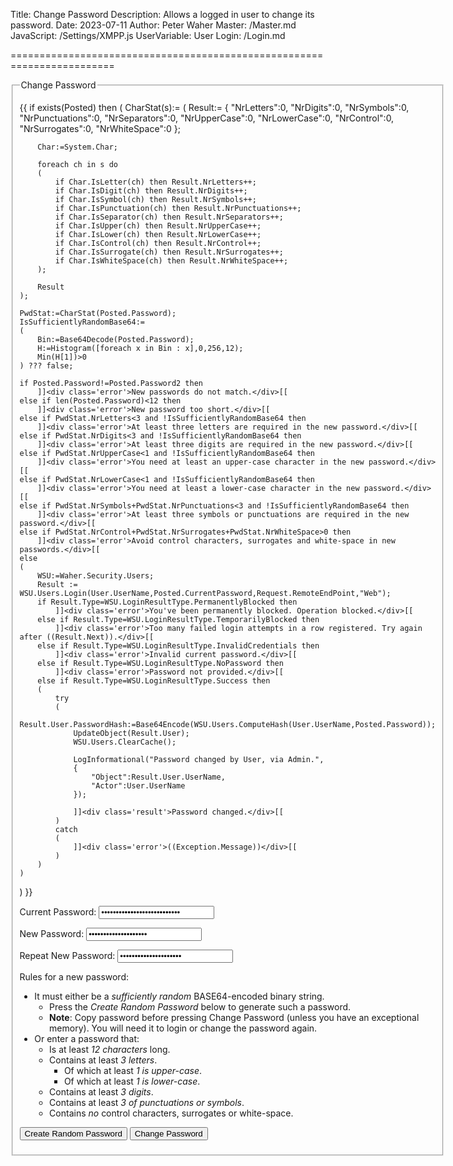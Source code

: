 ﻿Title: Change Password
Description: Allows a logged in user to change its password.
Date: 2023-07-11
Author: Peter Waher
Master: /Master.md
JavaScript: /Settings/XMPP.js
UserVariable: User
Login: /Login.md

========================================================================

<form action="ChangePassword.md" method="post" enctype="multipart/form-data">
<fieldset>
<legend>Change Password</legend>

{{
if exists(Posted) then
(
	CharStat(s):=
	(
		Result:=
		{
			"NrLetters":0,
			"NrDigits":0,
			"NrSymbols":0,
			"NrPunctuations":0,
			"NrSeparators":0,
			"NrUpperCase":0,
			"NrLowerCase":0,
			"NrControl":0,
			"NrSurrogates":0,
			"NrWhiteSpace":0
		};

		Char:=System.Char;

		foreach ch in s do
		(
			if Char.IsLetter(ch) then Result.NrLetters++;
			if Char.IsDigit(ch) then Result.NrDigits++;
			if Char.IsSymbol(ch) then Result.NrSymbols++;
			if Char.IsPunctuation(ch) then Result.NrPunctuations++;
			if Char.IsSeparator(ch) then Result.NrSeparators++;
			if Char.IsUpper(ch) then Result.NrUpperCase++;
			if Char.IsLower(ch) then Result.NrLowerCase++;
			if Char.IsControl(ch) then Result.NrControl++;
			if Char.IsSurrogate(ch) then Result.NrSurrogates++;
			if Char.IsWhiteSpace(ch) then Result.NrWhiteSpace++;
		);

		Result
	);

	PwdStat:=CharStat(Posted.Password);
	IsSufficientlyRandomBase64:=
	(
		Bin:=Base64Decode(Posted.Password);
		H:=Histogram([foreach x in Bin : x],0,256,12);
		Min(H[1])>0
	) ??? false;

	if Posted.Password!=Posted.Password2 then
		]]<div class='error'>New passwords do not match.</div>[[
	else if len(Posted.Password)<12 then
		]]<div class='error'>New password too short.</div>[[
	else if PwdStat.NrLetters<3 and !IsSufficientlyRandomBase64 then
		]]<div class='error'>At least three letters are required in the new password.</div>[[
	else if PwdStat.NrDigits<3 and !IsSufficientlyRandomBase64 then
		]]<div class='error'>At least three digits are required in the new password.</div>[[
	else if PwdStat.NrUpperCase<1 and !IsSufficientlyRandomBase64 then
		]]<div class='error'>You need at least an upper-case character in the new password.</div>[[
	else if PwdStat.NrLowerCase<1 and !IsSufficientlyRandomBase64 then
		]]<div class='error'>You need at least a lower-case character in the new password.</div>[[
	else if PwdStat.NrSymbols+PwdStat.NrPunctuations<3 and !IsSufficientlyRandomBase64 then
		]]<div class='error'>At least three symbols or punctuations are required in the new password.</div>[[
	else if PwdStat.NrControl+PwdStat.NrSurrogates+PwdStat.NrWhiteSpace>0 then
		]]<div class='error'>Avoid control characters, surrogates and white-space in new passwords.</div>[[
	else
	(
		WSU:=Waher.Security.Users;
		Result := WSU.Users.Login(User.UserName,Posted.CurrentPassword,Request.RemoteEndPoint,"Web");
		if Result.Type=WSU.LoginResultType.PermanentlyBlocked then
			]]<div class='error'>You've been permanently blocked. Operation blocked.</div>[[
		else if Result.Type=WSU.LoginResultType.TemporarilyBlocked then
			]]<div class='error'>Too many failed login attempts in a row registered. Try again after ((Result.Next)).</div>[[
		else if Result.Type=WSU.LoginResultType.InvalidCredentials then
			]]<div class='error'>Invalid current password.</div>[[
		else if Result.Type=WSU.LoginResultType.NoPassword then
			]]<div class='error'>Password not provided.</div>[[
		else if Result.Type=WSU.LoginResultType.Success then
		(
			try
			(
				Result.User.PasswordHash:=Base64Encode(WSU.Users.ComputeHash(User.UserName,Posted.Password));
				UpdateObject(Result.User);
				WSU.Users.ClearCache();

				LogInformational("Password changed by User, via Admin.", 
				{
					"Object":Result.User.UserName, 
					"Actor":User.UserName
				});

				]]<div class='result'>Password changed.</div>[[
			)
			catch
			(
				]]<div class='error'>((Exception.Message))</div>[[
			)
		)
	)
)
}}

<p>
<label for="CurrentPassword">Current Password:</label>  
<input type="password" id="CurrentPassword" name="CurrentPassword" required value='{{Posted?.CurrentPassword}}'/>
</p>

<p>
<label for="Password">New Password:</label>  
<input type="password" id="Password" name="Password" required value='{{Posted?.Password}}'/>
</p>

<p>
<label for="Password2">Repeat New Password:</label>  
<input type="password" id="Password2" name="Password2" required value='{{Posted?.Password2}}'/>
</p>

Rules for a new password:

* It must either be a *sufficiently random* BASE64-encoded binary string.
	* Press the *Create Random Password* below to generate such a password.
	* **Note**: Copy password before pressing Change Password (unless you have an exceptional memory). You will need it to login or change the password again.
* Or enter a password that:
	* Is at least *12 characters* long.
	* Contains at least *3 letters*.
		* Of which at least *1 is upper-case*.
		* Of which at least *1 is lower-case*.
	* Contains at least *3 digits*.
	* Contains at least *3 of punctuations or symbols*.
	* Contains *no* control characters, surrogates or white-space.

<button type='button' onclick='RandomizePassword()'>Create Random Password</button>
<button type="submit" class="posButton">Change Password</button>

</fieldset>
</form>
